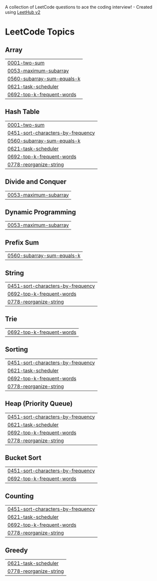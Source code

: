 A collection of LeetCode questions to ace the coding interview! - Created using [LeetHub v2](https://github.com/arunbhardwaj/LeetHub-2.0)
<!---LeetCode Topics Start-->
# LeetCode Topics
## Array
|  |
| ------- |
| [0001-two-sum](https://github.com/parth369/PKsLC/tree/master/0001-two-sum) |
| [0053-maximum-subarray](https://github.com/parth369/PKsLC/tree/master/0053-maximum-subarray) |
| [0560-subarray-sum-equals-k](https://github.com/parth369/PKsLC/tree/master/0560-subarray-sum-equals-k) |
| [0621-task-scheduler](https://github.com/parth369/PKsLC/tree/master/0621-task-scheduler) |
| [0692-top-k-frequent-words](https://github.com/parth369/PKsLC/tree/master/0692-top-k-frequent-words) |
## Hash Table
|  |
| ------- |
| [0001-two-sum](https://github.com/parth369/PKsLC/tree/master/0001-two-sum) |
| [0451-sort-characters-by-frequency](https://github.com/parth369/PKsLC/tree/master/0451-sort-characters-by-frequency) |
| [0560-subarray-sum-equals-k](https://github.com/parth369/PKsLC/tree/master/0560-subarray-sum-equals-k) |
| [0621-task-scheduler](https://github.com/parth369/PKsLC/tree/master/0621-task-scheduler) |
| [0692-top-k-frequent-words](https://github.com/parth369/PKsLC/tree/master/0692-top-k-frequent-words) |
| [0778-reorganize-string](https://github.com/parth369/PKsLC/tree/master/0778-reorganize-string) |
## Divide and Conquer
|  |
| ------- |
| [0053-maximum-subarray](https://github.com/parth369/PKsLC/tree/master/0053-maximum-subarray) |
## Dynamic Programming
|  |
| ------- |
| [0053-maximum-subarray](https://github.com/parth369/PKsLC/tree/master/0053-maximum-subarray) |
## Prefix Sum
|  |
| ------- |
| [0560-subarray-sum-equals-k](https://github.com/parth369/PKsLC/tree/master/0560-subarray-sum-equals-k) |
## String
|  |
| ------- |
| [0451-sort-characters-by-frequency](https://github.com/parth369/PKsLC/tree/master/0451-sort-characters-by-frequency) |
| [0692-top-k-frequent-words](https://github.com/parth369/PKsLC/tree/master/0692-top-k-frequent-words) |
| [0778-reorganize-string](https://github.com/parth369/PKsLC/tree/master/0778-reorganize-string) |
## Trie
|  |
| ------- |
| [0692-top-k-frequent-words](https://github.com/parth369/PKsLC/tree/master/0692-top-k-frequent-words) |
## Sorting
|  |
| ------- |
| [0451-sort-characters-by-frequency](https://github.com/parth369/PKsLC/tree/master/0451-sort-characters-by-frequency) |
| [0621-task-scheduler](https://github.com/parth369/PKsLC/tree/master/0621-task-scheduler) |
| [0692-top-k-frequent-words](https://github.com/parth369/PKsLC/tree/master/0692-top-k-frequent-words) |
| [0778-reorganize-string](https://github.com/parth369/PKsLC/tree/master/0778-reorganize-string) |
## Heap (Priority Queue)
|  |
| ------- |
| [0451-sort-characters-by-frequency](https://github.com/parth369/PKsLC/tree/master/0451-sort-characters-by-frequency) |
| [0621-task-scheduler](https://github.com/parth369/PKsLC/tree/master/0621-task-scheduler) |
| [0692-top-k-frequent-words](https://github.com/parth369/PKsLC/tree/master/0692-top-k-frequent-words) |
| [0778-reorganize-string](https://github.com/parth369/PKsLC/tree/master/0778-reorganize-string) |
## Bucket Sort
|  |
| ------- |
| [0451-sort-characters-by-frequency](https://github.com/parth369/PKsLC/tree/master/0451-sort-characters-by-frequency) |
| [0692-top-k-frequent-words](https://github.com/parth369/PKsLC/tree/master/0692-top-k-frequent-words) |
## Counting
|  |
| ------- |
| [0451-sort-characters-by-frequency](https://github.com/parth369/PKsLC/tree/master/0451-sort-characters-by-frequency) |
| [0621-task-scheduler](https://github.com/parth369/PKsLC/tree/master/0621-task-scheduler) |
| [0692-top-k-frequent-words](https://github.com/parth369/PKsLC/tree/master/0692-top-k-frequent-words) |
| [0778-reorganize-string](https://github.com/parth369/PKsLC/tree/master/0778-reorganize-string) |
## Greedy
|  |
| ------- |
| [0621-task-scheduler](https://github.com/parth369/PKsLC/tree/master/0621-task-scheduler) |
| [0778-reorganize-string](https://github.com/parth369/PKsLC/tree/master/0778-reorganize-string) |
<!---LeetCode Topics End-->